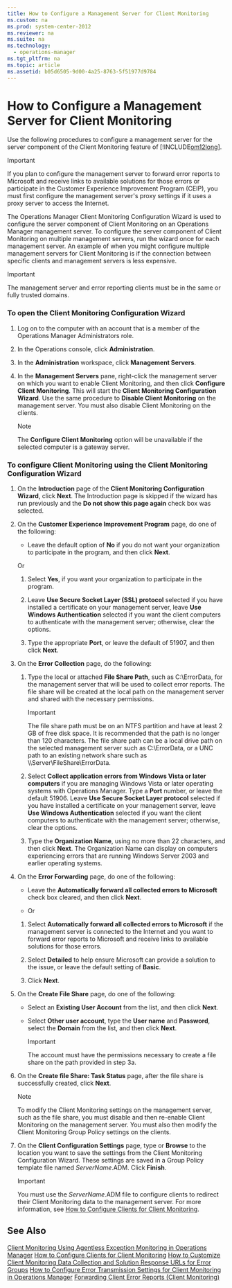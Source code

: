 ```yaml
---
title: How to Configure a Management Server for Client Monitoring
ms.custom: na
ms.prod: system-center-2012
ms.reviewer: na
ms.suite: na
ms.technology: 
  - operations-manager
ms.tgt_pltfrm: na
ms.topic: article
ms.assetid: b05d6505-9d00-4a25-8763-5f51977d9784
---
```

# How to Configure a Management Server for Client Monitoring
Use the following procedures to configure a management server for the server component of the Client Monitoring feature of [!INCLUDE[om12long](Token/om12long_md.md)].

> [!IMPORTANT]
> If you plan to configure the management server to forward error reports to Microsoft and receive links to available solutions for those errors or participate in the Customer Experience Improvement Program \(CEIP\), you must first configure the management server's proxy settings if it uses a proxy server to access the Internet.

The Operations Manager Client Monitoring Configuration Wizard is used to configure the server component of Client Monitoring on an Operations Manager management server. To configure the server component of Client Monitoring on multiple management servers, run the wizard once for each management server. An example of when you might configure multiple management servers for Client Monitoring is if the connection between specific clients and management servers is less expensive.

> [!IMPORTANT]
> The management server and error reporting clients must be in the same or fully trusted domains.

### To open the Client Monitoring Configuration Wizard

1.  Log on to the computer with an account that is a member of the Operations Manager Administrators role.

2.  In the Operations console, click **Administration**.

3.  In the **Administration** workspace, click **Management Servers**.

4.  In the **Management Servers** pane, right\-click the management server on which you want to enable Client Monitoring, and then click **Configure Client Monitoring**. This will start the **Client Monitoring Configuration Wizard**. Use the same procedure to **Disable Client Monitoring** on the management server. You must also disable Client Monitoring on the clients.

    > [!NOTE]
    > The **Configure Client Monitoring** option will be unavailable if the selected computer is a gateway server.

### To configure Client Monitoring using the Client Monitoring Configuration Wizard

1.  On the **Introduction** page of the **Client Monitoring Configuration Wizard**, click **Next**. The Introduction page is skipped if the wizard has run previously and the **Do not show this page again** check box was selected.

2.  On the **Customer Experience Improvement Program** page, do one of the following:

    -   Leave the default option of **No** if you do not want your organization to participate in the program, and then click **Next**.

    Or

    1.  Select **Yes**, if you want your organization to participate in the program.

    2.  Leave **Use Secure Socket Layer \(SSL\) protocol** selected if you have installed a certificate on your management server, leave **Use Windows Authentication** selected if you want the client computers to authenticate with the management server; otherwise, clear the options.

    3.  Type the appropriate **Port**, or leave the default of 51907, and then click **Next**.

3.  On the **Error Collection** page, do the following:

    1.  Type the local or attached **File Share Path**, such as C:\\ErrorData, for the management server that will be used to collect error reports. The file share will be created at the local path on the management server and shared with the necessary permissions.

        > [!IMPORTANT]
        > The file share path must be on an NTFS partition and have at least 2 GB of free disk space. It is recommended that the path is no longer than 120 characters. The file share path can be a local drive path on the selected management server such as C:\\ErrorData, or a UNC path to an existing network share such as \\\\Server\\FileShare\\ErrorData.

    2.  Select **Collect application errors from Windows Vista or later computers** if you are managing Windows Vista or later operating systems with Operations Manager. Type a **Port** number, or leave the default 51906. Leave **Use Secure Socket Layer protocol** selected if you have installed a certificate on your management server, leave **Use Windows Authentication** selected if you want the client computers to authenticate with the management server; otherwise, clear the options.

    3.  Type the **Organization Name**, using no more than 22 characters, and then click **Next**. The Organization Name can display on computers experiencing errors that are running Windows Server 2003 and earlier operating systems.

4.  On the **Error Forwarding** page, do one of the following:

    -   Leave the **Automatically forward all collected errors to Microsoft** check box cleared, and then click **Next**.

    -   Or

    1.  Select **Automatically forward all collected errors to Microsoft** if the management server is connected to the Internet and you want to forward error reports to Microsoft and receive links to available solutions for those errors.

    2.  Select **Detailed** to help ensure Microsoft can provide a solution to the issue, or leave the default setting of **Basic**.

    3.  Click **Next**.

5.  On the **Create File Share** page, do one of the following:

    -   Select an **Existing User Account** from the list, and then click **Next**.

    -   Select **Other user account**, type the **User name** and **Password**, select the **Domain** from the list, and then click **Next**.

        > [!IMPORTANT]
        > The account must have the permissions necessary to create a file share on the path provided in step 3a.

6.  On the **Create file Share: Task Status** page, after the file share is successfully created, click **Next**.

    > [!NOTE]
    > To modify the Client Monitoring settings on the management server, such as the file share, you must disable and then re\-enable Client Monitoring on the management server. You must also then modify the Client Monitoring Group Policy settings on the clients.

7.  On the **Client Configuration Settings** page, type or **Browse** to the location you want to save the settings from the Client Monitoring Configuration Wizard. These settings are saved in a Group Policy template file named *ServerName*.ADM. Click **Finish**.

    > [!IMPORTANT]
    > You must use the *ServerName*.ADM file to configure clients to redirect their Client Monitoring data to the management server. For more information, see [How to Configure Clients for Client Monitoring](How-to-Configure-Clients-for-Client-Monitoring.md).

## See Also
[Client Monitoring Using Agentless Exception Monitoring in Operations Manager](Client-Monitoring-Using-Agentless-Exception-Monitoring-in-Operations-Manager.md)
[How to Configure Clients for Client Monitoring](How-to-Configure-Clients-for-Client-Monitoring.md)
[How to Customize Client Monitoring Data Collection and Solution Response URLs for Error Groups](How-to-Customize-Client-Monitoring-Data-Collection-and-Solution-Response-URLs-for-Error-Groups.md)
[How to Configure Error Transmission Settings for Client Monitoring in Operations Manager](How-to-Configure-Error-Transmission-Settings-for-Client-Monitoring-in-Operations-Manager.md)
[Forwarding Client Error Reports &#40;Client Monitoring&#41;](Forwarding-Client-Error-Reports--Client-Monitoring-.md)


